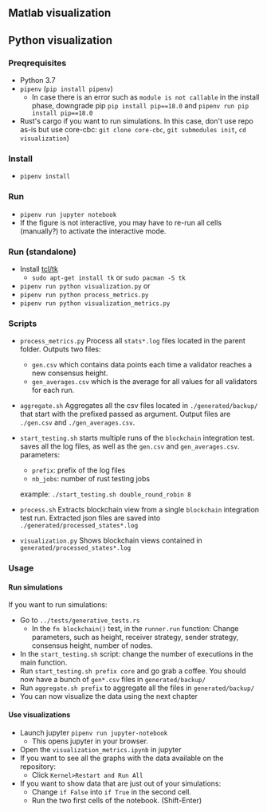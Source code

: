 ## Matlab visualization

## Python visualization

### Preqrequisites
- Python 3.7
- `pipenv` (`pip install pipenv`)
  - In case there is an error such as `module is not callable` in the install phase, downgrade pip `pip install pip==18.0` and `pipenv run pip install pip==18.0`
- Rust's cargo if you want to run simulations. 
  In this case, don't use repo as-is but use core-cbc: `git clone core-cbc`, `git submodules init`, `cd visualization`)

### Install
- `pipenv install`

### Run
- `pipenv run jupyter notebook`
- If the figure is not interactive, you may have to re-run all cells (manually?) to activate the interactive mode.

### Run (standalone)
- Install [tcl/tk](https://tcl.tk/)
  - `sudo apt-get install tk` or `sudo pacman -S tk`
- `pipenv run python visualization.py`
or
- `pipenv run python process_metrics.py`
- `pipenv run python visualization_metrics.py`

### Scripts
- `process_metrics.py`
  Process all `stats*.log` files located in the parent folder.
  Outputs two files:
  - `gen.csv` which contains data points each time a validator reaches a new consensus height.
  - `gen_averages.csv` which is the average for all values for all validators for each run.
- `aggregate.sh`
  Aggregates all the csv files located in `./generated/backup/` that start with the prefixed passed as argument.
  Output files are `./gen.csv` and `./gen_averages.csv`.
- `start_testing.sh`
  starts multiple runs of the `blockchain` integration test. saves all the log files, as well as the `gen.csv` and `gen_averages.csv`.
  parameters:
  - `prefix`: prefix of the log files
  - `nb_jobs`: number of rust testing jobs  

  example: `./start_testing.sh double_round_robin 8`
- `process.sh`
  Extracts blockchain view from a single `blockchain` integration test run. Extracted json files are saved into `./generated/processed_states*.log`
- `visualization.py`
  Shows blockchain views contained in `generated/processed_states*.log`

### Usage
#### Run simulations
If you want to run simulations:
- Go to `../tests/generative_tests.rs`
  - In the `fn blockchain()` test, in the `runner.run` function:
    Change parameters, such as height, receiver strategy, sender strategy, consensus height, number of nodes.
- In the `start_testing.sh` script: change the number of executions in the main function.
- Run `start_testing.sh prefix core` and go grab a coffee.
  You should now have a bunch of `gen*.csv` files in `generated/backup/`
- Run `aggregate.sh prefix` to aggregate all the files in `generated/backup/`
- You can now visualize the data using the next chapter

#### Use visualizations
- Launch jupyter `pipenv run jupyter-notebook`
  - This opens jupyter in your browser.
- Open the `visualization_metrics.ipynb` in jupyter
- If you want to see all the graphs with the data available on the repository:
  - Click `Kernel>Restart and Run All`
- If you want to show data that are just out of your simulations:
  - Change `if False` into `if True` in the second cell.
  - Run the two first cells of the notebook. (Shift-Enter)

